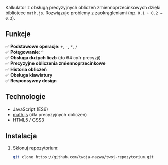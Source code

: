 Kalkulator z obsługą precyzyjnych obliczeń zmiennoprzecinkowych dzięki bibliotece `math.js`. Rozwiązuje problemy z zaokrągleniami (np. `0.1 + 0.2 = 0.3`).

## Funkcje

✅ **Podstawowe operacje**: `+`, `-`, `*`, `/`  
✅ **Potęgowanie**: `^`  
✅ **Obsługa dużych liczb** (do 64 cyfr precyzji)  
✅ **Precyzyjne obliczenia zmiennoprzecinkowe**  
✅ **Historia obliczeń**  
✅ **Obsługa klawiatury**  
✅ **Responsywny design**

## Technologie

- JavaScript (ES6)
- [math.js](https://mathjs.org/) (dla precyzyjnych obliczeń)
- HTML5 / CSS3

## Instalacja

1. Sklonuj repozytorium:
   ```bash
   git clone https://github.com/twoja-nazwa/twoj-repozytorium.git
